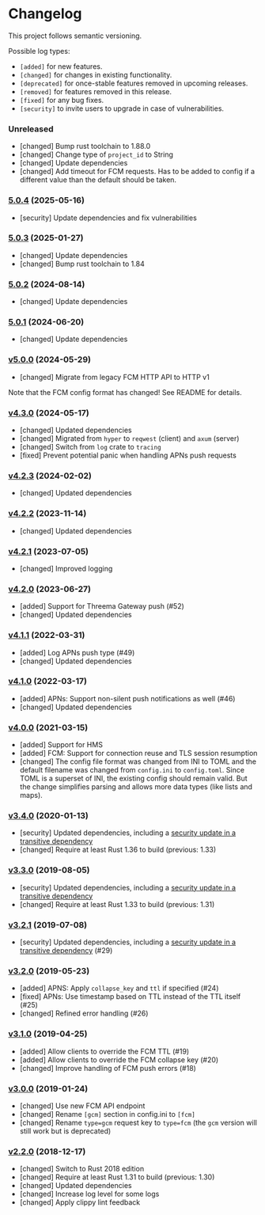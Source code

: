 # Changelog

This project follows semantic versioning.

Possible log types:

- `[added]` for new features.
- `[changed]` for changes in existing functionality.
- `[deprecated]` for once-stable features removed in upcoming releases.
- `[removed]` for features removed in this release.
- `[fixed]` for any bug fixes.
- `[security]` to invite users to upgrade in case of vulnerabilities.

### Unreleased

- [changed] Bump rust toolchain to 1.88.0
- [changed] Change type of `project_id` to String
- [changed] Update dependencies
- [changed] Add timeout for FCM requests. Has to be added to config if a different value than the default should be
  taken.

### [5.0.4][v5.0.4] (2025-05-16)

- [security] Update dependencies and fix vulnerabilities

### [5.0.3][v5.0.3] (2025-01-27)

- [changed] Update dependencies
- [changed] Bump rust toolchain to 1.84

### [5.0.2][v5.0.2] (2024-08-14)

- [changed] Update dependencies

### [5.0.1][v5.0.1] (2024-06-20)

- [changed] Update dependencies

### [v5.0.0][v5.0.0] (2024-05-29)

- [changed] Migrate from legacy FCM HTTP API to HTTP v1

Note that the FCM config format has changed! See README for details.

### [v4.3.0][v4.3.0] (2024-05-17)

- [changed] Updated dependencies
- [changed] Migrated from `hyper` to `reqwest` (client) and `axum` (server)
- [changed] Switch from `log` crate to `tracing`
- [fixed] Prevent potential panic when handling APNs push requests

### [v4.2.3][v4.2.3] (2024-02-02)

- [changed] Updated dependencies

### [v4.2.2][v4.2.2] (2023-11-14)

- [changed] Updated dependencies

### [v4.2.1][v4.2.1] (2023-07-05)

- [changed] Improved logging

### [v4.2.0][v4.2.0] (2023-06-27)

- [added] Support for Threema Gateway push (#52)
- [changed] Updated dependencies

### [v4.1.1][v4.1.1] (2022-03-31)

- [added] Log APNs push type (#49)
- [changed] Updated dependencies

### [v4.1.0][v4.1.0] (2022-03-17)

- [added] APNs: Support non-silent push notifications as well (#46)
- [changed] Updated dependencies

### [v4.0.0][v4.0.0] (2021-03-15)

- [added] Support for HMS
- [added] FCM: Support for connection reuse and TLS session resumption
- [changed] The config file format was changed from INI to TOML and the default
  filename was changed from `config.ini` to `config.toml`. Since TOML is a
  superset of INI, the existing config should remain valid. But the change
  simplifies parsing and allows more data types (like lists and maps).

### [v3.4.0][v3.4.0] (2020-01-13)

- [security] Updated dependencies, including a [security update in a transitive
  dependency][rustsec-2019-033]
- [changed] Require at least Rust 1.36 to build (previous: 1.33)

[rustsec-2019-033]: https://rustsec.org/advisories/RUSTSEC-2019-0033.html

### [v3.3.0][v3.3.0] (2019-08-05)

- [security] Updated dependencies, including a [security update in a transitive
  dependency][memoffset-9]
- [changed] Require at least Rust 1.33 to build (previous: 1.31)

[memoffset-9]: https://github.com/Gilnaa/memoffset/issues/9

### [v3.2.1][v3.2.1] (2019-07-08)

- [security] Updated dependencies, including a [security update in a transitive
  dependency][smallvec-148] (#29)

[smallvec-148]: https://github.com/servo/rust-smallvec/issues/148

### [v3.2.0][v3.2.0] (2019-05-23)

- [added] APNS: Apply `collapse_key` and `ttl` if specified (#24)
- [fixed] APNs: Use timestamp based on TTL instead of the TTL itself (#25)
- [changed] Refined error handling (#26)

### [v3.1.0][v3.1.0] (2019-04-25)

- [added] Allow clients to override the FCM TTL (#19)
- [added] Allow clients to override the FCM collapse key (#20)
- [changed] Improve handling of FCM push errors (#18)

### [v3.0.0][v3.0.0] (2019-01-24)

- [changed] Use new FCM API endpoint
- [changed] Rename `[gcm]` section in config.ini to `[fcm]`
- [changed] Rename `type=gcm` request key to `type=fcm`
  (the `gcm` version will still work but is deprecated)

### [v2.2.0][v2.2.0] (2018-12-17)

- [changed] Switch to Rust 2018 edition
- [changed] Require at least Rust 1.31 to build (previous: 1.30)
- [changed] Updated dependencies
- [changed] Increase log level for some logs
- [changed] Apply clippy lint feedback

[v2.2.0]: https://github.com/threema-ch/push-relay/compare/v2.1.1...v2.2.0
[v3.0.0]: https://github.com/threema-ch/push-relay/compare/v2.2.0...v3.0.0
[v3.1.0]: https://github.com/threema-ch/push-relay/compare/v3.0.0...v3.1.0
[v3.2.0]: https://github.com/threema-ch/push-relay/compare/v3.1.0...v3.2.0
[v3.2.1]: https://github.com/threema-ch/push-relay/compare/v3.2.0...v3.2.1
[v3.3.0]: https://github.com/threema-ch/push-relay/compare/v3.2.1...v3.3.0
[v3.4.0]: https://github.com/threema-ch/push-relay/compare/v3.3.0...v3.4.0
[v4.0.0]: https://github.com/threema-ch/push-relay/compare/v3.4.0...v4.0.0
[v4.1.0]: https://github.com/threema-ch/push-relay/compare/v4.0.0...v4.1.0
[v4.1.1]: https://github.com/threema-ch/push-relay/compare/v4.1.0...v4.1.1
[v4.2.0]: https://github.com/threema-ch/push-relay/compare/v4.1.1...v4.2.0
[v4.2.1]: https://github.com/threema-ch/push-relay/compare/v4.2.0...v4.2.1
[v4.2.2]: https://github.com/threema-ch/push-relay/compare/v4.2.1...v4.2.2
[v4.2.3]: https://github.com/threema-ch/push-relay/compare/v4.2.2...v4.2.3
[v4.3.0]: https://github.com/threema-ch/push-relay/compare/v4.2.3...v4.3.0
[v5.0.0]: https://github.com/threema-ch/push-relay/compare/v4.3.0...v5.0.0
[v5.0.1]: https://github.com/threema-ch/push-relay/compare/v5.0.0...v5.0.1
[v5.0.2]: https://github.com/threema-ch/push-relay/compare/v5.0.1...v5.0.2
[v5.0.3]: https://github.com/threema-ch/push-relay/compare/v5.0.2...v5.0.3
[v5.0.4]: https://github.com/threema-ch/push-relay/compare/v5.0.3...v5.0.4
